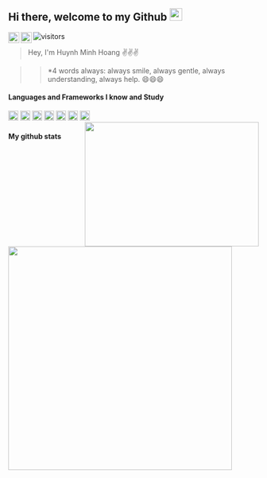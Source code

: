 ## Hi there, welcome to my Github <img src="https://user-images.githubusercontent.com/67463412/129594509-ebe7e349-b763-498c-9d0e-021d6cee5d40.gif" width="25" />

[<img alt="Gmail" align="left" width="22" src="https://user-images.githubusercontent.com/67463412/129690527-c3978e56-ab4a-45f5-9c2c-3ac0222c89f1.png" />][gmail]
[<img alt="Spotify" align="left" width="22" src="https://user-images.githubusercontent.com/67463412/130736218-b0b19779-48fc-48ff-87e4-67ab7e2c9a9f.png" />][spotify]
![visitors](https://visitor-badge.glitch.me/badge?page_id=TonTon69)

[gmail]: mailto:hoanghuynh0609@gmail.com
[spotify]: https://open.spotify.com/playlist/0Cyxs9TnGZR7RIDwr614LB?si=c5f614fa86854ae4

> Hey, I'm Huynh Minh Hoang ✌️✌️✌️

>> *4 words always: always smile, always gentle, always understanding, always help. 😄😄😄

#### Languages and Frameworks I know and Study

<code><img width="20" src="https://user-images.githubusercontent.com/67463412/129682914-b775d29f-107c-42c4-b7df-064a12edcfb6.png" /></code>
<code><img width="20" src="https://user-images.githubusercontent.com/67463412/129682987-540e581b-999d-4ea1-bf3c-50c5216e9400.png" /></code>
<code><img width="20" src="https://user-images.githubusercontent.com/67463412/129683263-3a59278c-7ed0-4aa0-904c-698634df26a4.png" /></code>
<code><img width="20" src="https://user-images.githubusercontent.com/67463412/129683635-226e9808-f7bd-441c-9479-553c0d2f0ba0.png" /></code>
<code><img width="20" src="https://user-images.githubusercontent.com/67463412/129683778-91b7d0c7-ecf5-4f38-9e1e-52678e14512f.png" /></code>
<code><img width="20" src="https://user-images.githubusercontent.com/67463412/129683735-cf63ca20-e337-47c5-afba-cc55db9a4d22.png" /></code>
<code><img width="20" src="https://user-images.githubusercontent.com/67463412/129683854-98cdb97b-1677-4319-b0b7-3977b2b22c36.png" /></code>
<img align="right" src="https://user-images.githubusercontent.com/67463412/129671456-61ef0d33-44b3-472d-916b-8dbad6b628a0.gif" width="350" height="250" /> 

#### My github stats
<img width="450" src="https://github-readme-stats.vercel.app/api?username=TonTon69&theme=great-gatsby&show_icons=true" />
